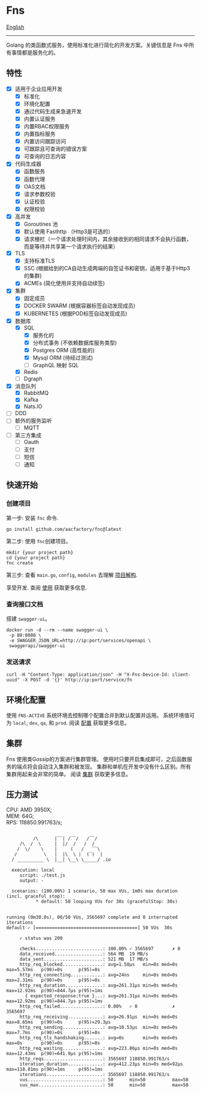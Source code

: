 # Fns
[English](https://github.com/aacfactory/fns/blob/main/README.md)

---

Golang 的类函数式服务，使用标准化进行简化的开发方案。关键信息是 Fns 中所有事情都是服务化的。

## 特性
* [x] 适用于企业应用开发
    * [x] 标准化
    * [x] 环境化配置
    * [x] 通过代码生成来急速开发
    * [x] 内置认证服务
    * [x] 内置RBAC权限服务
    * [x] 内置指标服务
    * [x] 内置访问跟踪访问
    * [x] 可跟踪且可查询的错误方案
    * [x] 可查询的日志内容
* [x] 代码生成器
    * [x] 函数服务
    * [x] 函数代理
    * [x] OAS文档
    * [x] 请求参数校验
    * [x] 认证校验
    * [x] 权限校验
* [x] 高并发
    * [x] Goroutines 池
    * [x] 默认使用 Fasthttp （Http3是可选的）
    * [x] 请求栅栏（一个请求处理时间内，其余接收到的相同请求不会执行函数，而是等待并共享第一个请求执行的结果）
* [x] TLS
    * [x] 支持标准TLS
    * [x] SSC (根据给到的CA自动生成两端的自签证书和密钥，适用于基于Http3的集群)
    * [x] ACMEs (简化使用并支持自动续签)
* [x] 集群
    * [x] 固定成员
    * [x] DOCKER SWARM (根据容器标签自动发现成员)
    * [x] KUBERNETES (根据POD标签自动发现成员)
* [x] 数据库
    * [x] SQL
        * [x] 服务化的
        * [x] 分布式事务 (不依赖数据库服务类型)
        * [x] Postgres ORM (高性能的)
        * [x] Mysql ORM (待经过测试)
        * [ ] GraphQL 映射 SQL
    * [x] Redis 
    * [ ] Dgraph
* [x] 消息队列
    * [x] RabbitMQ
    * [x] Kafka
    * [x] Nats.IO
* [ ] DDD
* [ ] 额外的服务监听
    * [ ] MQTT
* [ ] 第三方集成
    * [ ] Oauth
    * [ ] 支付
    * [ ] 短信
    * [ ] 通知

## 快速开始
### 创建项目
第一步: 安装 `fnc` 命令.
```shell
go install github.com/aacfactory/fnc@latest
```
第二步: 使用 `fnc`创建项目。
```shell
mkdir {your project path}
cd {your project path}
fnc create 
```
第三步: 查看 `main.go`, `config`, `modules` 去理解 [项目解构](https://github.com/aacfactory/fns/blob/main/docs/structure_zh.md).

享受开发. 查阅 [使用](https://github.com/aacfactory/fns/blob/main/docs/usage_zh.md) 获取更多信息.

### 查询接口文档
搭建 `swagger-ui`。
```shell
docker run -d --rm --name swagger-ui \
 -p 80:8080 \
 -e SWAGGER_JSON_URL=http://ip:port/services/openapi \ 
 swaggerapi/swagger-ui 
```

### 发送请求
```shell
curl -H "Content-Type: application/json" -H "X-Fns-Device-Id: client-uuid" -X POST -d '{}' http://ip:port/service/fn
```

## 环境化配置
使用 `FNS-ACTIVE` 系统环境去控制哪个配置合并到默认配置并运用。
系统环境值可为 `local`, `dev`, `qa`, 和 `prod`.
阅读 [配置](https://github.com/aacfactory/fns/blob/main/docs/config_zh.md) 获取更多信息。

## 集群
Fns 使用类Gossip的方案进行集群管理。
使用时只要开启集成即可，之后函数服务的端点将会自动注入集群和被发现。
集群和单机在开发中没有什么区别。所有集群用起来会非常的简单。 
阅读 [集群](https://github.com/aacfactory/fns/blob/main/docs/cluster_zh.md) 获取更多信息。

## 压力测试
CPU: AMD 3950X;   
MEM: 64G;   
RPS: 118850.991763/s;
```shell

          /\      |‾‾| /‾‾/   /‾‾/
     /\  /  \     |  |/  /   /  /
    /  \/    \    |     (   /   ‾‾\
   /          \   |  |\  \ |  (‾)  |
  / __________ \  |__| \__\ \_____/ .io

  execution: local
     script: ./test.js
     output: -

  scenarios: (100.00%) 1 scenario, 50 max VUs, 1m0s max duration (incl. graceful stop):
           * default: 50 looping VUs for 30s (gracefulStop: 30s)


running (0m30.0s), 00/50 VUs, 3565697 complete and 0 interrupted iterations
default ✓ [======================================] 50 VUs  30s

     ✓ status was 200

     checks.........................: 100.00% ✓ 3565697       ✗ 0
     data_received..................: 564 MB  19 MB/s
     data_sent......................: 521 MB  17 MB/s
     http_req_blocked...............: avg=1.58µs   min=0s med=0s   max=5.57ms   p(90)=0s      p(95)=0s
     http_req_connecting............: avg=24ns     min=0s med=0s   max=2.31ms   p(90)=0s      p(95)=0s
     http_req_duration..............: avg=261.31µs min=0s med=0s   max=12.92ms  p(90)=844.7µs p(95)=1ms
       { expected_response:true }...: avg=261.31µs min=0s med=0s   max=12.92ms  p(90)=844.7µs p(95)=1ms
     http_req_failed................: 0.00%   ✓ 0             ✗ 3565697
     http_req_receiving.............: avg=26.91µs  min=0s med=0s   max=8.65ms   p(90)=0s      p(95)=29.3µs
     http_req_sending...............: avg=10.53µs  min=0s med=0s   max=7.7ms    p(90)=0s      p(95)=0s
     http_req_tls_handshaking.......: avg=0s       min=0s med=0s   max=0s       p(90)=0s      p(95)=0s
     http_req_waiting...............: avg=223.86µs min=0s med=0s   max=12.43ms  p(90)=641.9µs p(95)=1ms
     http_reqs......................: 3565697 118850.991763/s
     iteration_duration.............: avg=412.23µs min=0s med=92µs max=118.81ms p(90)=1ms     p(95)=1ms
     iterations.....................: 3565697 118850.991763/s
     vus............................: 50      min=50          max=50
     vus_max........................: 50      min=50          max=50

```

